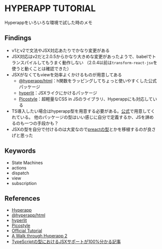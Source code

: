 # HYPERAPP TUTORIAL

Hyperappをいろいろな環境で試した時のメモ

## Findings

- v1とv2で文法やJSX対応あたりでかなり変更がある
- JSX対応はv2だと2.0.5からかなり大きめな変更があったようで、babelでトランスパイルしてもうまく動作しない
    （2.0.4以前は`transform-react-jsx`を使うと動くことは確認できた）
- JSXがなくてもviewを効率よくかけるものが用意してある
    - [@hyperapp/html](https://github.com/jorgebucaran/hyperapp/tree/main/pkg/html)：h関数をラッピングしてちょっと使いやすくした公式パッケージ
    - [hyperlit](https://github.com/zaceno/hyperlit)：JSXライクにかけるパッケージ
    - [Picostyle](https://github.com/morishitter/picostyle)：超軽量なCSS in JSのライブラリ、Hyperappにも対応している
- TS導入したい場合はhyperapp型を用意する必要がある。[公式](https://github.com/jorgebucaran/hyperapp/blob/2c5af2bee7c7c3a44c71f72dc761deb4e47b8a81/types/index.d.ts)で用意してくれている。
    他のパッケージの型はいい感じに自分で定義するか、JSを諦めるのも一つの手段かも？
- JSXの型を自分で付けるのは大変なので[preactの型](https://github.com/preactjs/preact/blob/master/src/jsx.d.ts)とかを移植するのが良さげと思った

## Keywords

- State Machines
- actions
- dispatch
- view
- subscription

## References

- [Hyperapp](https://github.com/jorgebucaran/hyperapp)
- [@hyperapp/html](https://github.com/jorgebucaran/hyperapp/tree/main/pkg/html)
- [hyperlit](https://github.com/zaceno/hyperlit)
- [Picostyle](https://github.com/morishitter/picostyle)
- [Official Tutorial](https://github.com/jorgebucaran/hyperapp/blob/main/docs/tutorial.md)
- [A Walk through Hyperapp 2](https://medium.com/hyperapp/a-walk-through-hyperapp-2-b1f642fca172)
- [TypeScriptの型におけるJSXサポートが100%分かる記事](https://qiita.com/uhyo/items/adf6cb83333a25097f25)
